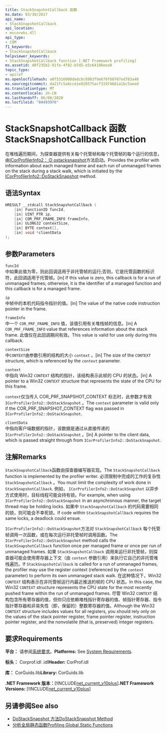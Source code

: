```yaml
---
title: StackSnapshotCallback 函数
ms.date: 03/30/2017
api_name:
- StackSnapshotCallback
api_location:
- mscorwks.dll
api_type:
- COM
f1_keywords:
- StackSnapshotCallback
helpviewer_keywords:
- StackSnapshotCallback function [.NET Framework profiling]
ms.assetid: d0f235b2-91fe-4f82-b7d5-e5c64186eea8
topic_type:
- apiref
ms.openlocfilehash: a0f5316900dedc6c8983f9e670f60767ed783a40
ms.sourcegitcommit: da21fc5a8cce1e028575acf31974681a1bc5aeed
ms.translationtype: MT
ms.contentlocale: zh-CN
ms.lasthandoff: 06/08/2020
ms.locfileid: "84493976"
---
```

# <a name="stacksnapshotcallback-function"></a><span data-ttu-id="7907a-102">StackSnapshotCallback 函数</span><span class="sxs-lookup"><span data-stu-id="7907a-102">StackSnapshotCallback Function</span></span>
<span data-ttu-id="7907a-103">在堆栈遍历期间，为探查器提供有关每个托管帧和每个托管帧的每个运行的信息，由[ICorProfilerInfo2：:D ostacksnapshot](icorprofilerinfo2-dostacksnapshot-method.md)方法启动。</span><span class="sxs-lookup"><span data-stu-id="7907a-103">Provides the profiler with information about each managed frame and each run of unmanaged frames on the stack during a stack walk, which is initiated by the [ICorProfilerInfo2::DoStackSnapshot](icorprofilerinfo2-dostacksnapshot-method.md) method.</span></span>  
  
## <a name="syntax"></a><span data-ttu-id="7907a-104">语法</span><span class="sxs-lookup"><span data-stu-id="7907a-104">Syntax</span></span>  
  
```cpp  
HRESULT __stdcall StackSnapshotCallback (  
    [in] FunctionID funcId,  
    [in] UINT_PTR ip,  
    [in] COR_PRF_FRAME_INFO frameInfo,  
    [in] ULONG32 contextSize,  
    [in] BYTE context[],  
    [in] void *clientData  
);  
```  
  
## <a name="parameters"></a><span data-ttu-id="7907a-105">参数</span><span class="sxs-lookup"><span data-stu-id="7907a-105">Parameters</span></span>  
 `funcId`  
 <span data-ttu-id="7907a-106">中如果此值为零，则此回调适用于非托管帧的运行;否则，它是托管函数的标识符，此回调适用于托管帧。</span><span class="sxs-lookup"><span data-stu-id="7907a-106">[in] If this value is zero, this callback is for a run of unmanaged frames; otherwise, it is the identifier of a managed function and this callback is for a managed frame.</span></span>  
  
 `ip`  
 <span data-ttu-id="7907a-107">中帧中的本机代码指令指针的值。</span><span class="sxs-lookup"><span data-stu-id="7907a-107">[in] The value of the native code instruction pointer in the frame.</span></span>  
  
 `frameInfo`  
 <span data-ttu-id="7907a-108">中一个 `COR_PRF_FRAME_INFO` 值，该值引用有关堆栈帧的信息。</span><span class="sxs-lookup"><span data-stu-id="7907a-108">[in] A `COR_PRF_FRAME_INFO` value that references information about the stack frame.</span></span> <span data-ttu-id="7907a-109">此值仅在此回调期间有效。</span><span class="sxs-lookup"><span data-stu-id="7907a-109">This value is valid for use only during this callback.</span></span>  
  
 `contextSize`  
 <span data-ttu-id="7907a-110">中`CONTEXT`由参数引用的结构的大小 `context` 。</span><span class="sxs-lookup"><span data-stu-id="7907a-110">[in] The size of the `CONTEXT` structure, which is referenced by the `context` parameter.</span></span>  
  
 `context`  
 <span data-ttu-id="7907a-111">中指向 Win32 `CONTEXT` 结构的指针，该结构表示此帧的 CPU 的状态。</span><span class="sxs-lookup"><span data-stu-id="7907a-111">[in] A pointer to a Win32 `CONTEXT` structure that represents the state of the CPU for this frame.</span></span>  
  
 <span data-ttu-id="7907a-112">`context`仅当传入 COR_PRF_SNAPSHOT_CONTEXT 标志时，此参数才有效 `ICorProfilerInfo2::DoStackSnapshot` 。</span><span class="sxs-lookup"><span data-stu-id="7907a-112">The `context` parameter is valid only if the COR_PRF_SNAPSHOT_CONTEXT flag was passed in `ICorProfilerInfo2::DoStackSnapshot`.</span></span>  
  
 `clientData`  
 <span data-ttu-id="7907a-113">中指向客户端数据的指针，该数据是通过从直接传递的 `ICorProfilerInfo2::DoStackSnapshot` 。</span><span class="sxs-lookup"><span data-stu-id="7907a-113">[in] A pointer to the client data, which is passed straight through from `ICorProfilerInfo2::DoStackSnapshot`.</span></span>  
  
## <a name="remarks"></a><span data-ttu-id="7907a-114">注解</span><span class="sxs-lookup"><span data-stu-id="7907a-114">Remarks</span></span>  
 <span data-ttu-id="7907a-115">`StackSnapshotCallback`函数由探查器编写器实现。</span><span class="sxs-lookup"><span data-stu-id="7907a-115">The `StackSnapshotCallback` function is implemented by the profiler writer.</span></span> <span data-ttu-id="7907a-116">必须限制中完成的工作的复杂性 `StackSnapshotCallback` 。</span><span class="sxs-lookup"><span data-stu-id="7907a-116">You must limit the complexity of work done in `StackSnapshotCallback`.</span></span> <span data-ttu-id="7907a-117">例如， `ICorProfilerInfo2::DoStackSnapshot` 以异步方式使用时，目标线程可能会持有锁。</span><span class="sxs-lookup"><span data-stu-id="7907a-117">For example, when using `ICorProfilerInfo2::DoStackSnapshot` in an asynchronous manner, the target thread may be holding locks.</span></span> <span data-ttu-id="7907a-118">如果中 `StackSnapshotCallback` 的代码需要相同的锁，则可能会不幸死锁。</span><span class="sxs-lookup"><span data-stu-id="7907a-118">If code within `StackSnapshotCallback` requires the same locks, a deadlock could ensue.</span></span>  
  
 <span data-ttu-id="7907a-119">`ICorProfilerInfo2::DoStackSnapshot`方法对 `StackSnapshotCallback` 每个托管帧调用一次函数，或在每次运行非托管帧时调用函数。</span><span class="sxs-lookup"><span data-stu-id="7907a-119">The `ICorProfilerInfo2::DoStackSnapshot` method calls the `StackSnapshotCallback` function once per managed frame or once per run of unmanaged frames.</span></span> <span data-ttu-id="7907a-120">如果 `StackSnapshotCallback` 调用来运行非托管帧，则探查器可能会使用寄存器上下文（由 `context` 参数引用）来执行它自己的非托管堆栈遍历。</span><span class="sxs-lookup"><span data-stu-id="7907a-120">If `StackSnapshotCallback` is called for a run of unmanaged frames, the profiler may use the register context (referenced by the `context` parameter) to perform its own unmanaged stack walk.</span></span> <span data-ttu-id="7907a-121">在这种情况下，Win32 `CONTEXT` 结构表示在非托管帧运行内最近推送的帧的 CPU 状态。</span><span class="sxs-lookup"><span data-stu-id="7907a-121">In this case, the Win32 `CONTEXT` structure represents the CPU state for the most recently pushed frame within the run of unmanaged frames.</span></span> <span data-ttu-id="7907a-122">尽管 Win32 `CONTEXT` 结构包含所有寄存器的值，但你只应依赖堆栈指针寄存器的值、帧指针寄存器、指令指针寄存器和非易失性（即，保留的）整数寄存器的值。</span><span class="sxs-lookup"><span data-stu-id="7907a-122">Although the Win32 `CONTEXT` structure includes values for all registers, you should rely only on the values of the stack pointer register, frame pointer register, instruction pointer register, and the nonvolatile (that is, preserved) integer registers.</span></span>  
  
## <a name="requirements"></a><span data-ttu-id="7907a-123">要求</span><span class="sxs-lookup"><span data-stu-id="7907a-123">Requirements</span></span>  
 <span data-ttu-id="7907a-124">**平台：** 请参阅[系统要求](../../get-started/system-requirements.md)。</span><span class="sxs-lookup"><span data-stu-id="7907a-124">**Platforms:** See [System Requirements](../../get-started/system-requirements.md).</span></span>  
  
 <span data-ttu-id="7907a-125">**标头：** Corprof.idl .idl</span><span class="sxs-lookup"><span data-stu-id="7907a-125">**Header:** CorProf.idl</span></span>  
  
 <span data-ttu-id="7907a-126">**库：** CorGuids.lib</span><span class="sxs-lookup"><span data-stu-id="7907a-126">**Library:** CorGuids.lib</span></span>  
  
 <span data-ttu-id="7907a-127">**.NET Framework 版本：**[!INCLUDE[net_current_v10plus](../../../../includes/net-current-v10plus-md.md)]</span><span class="sxs-lookup"><span data-stu-id="7907a-127">**.NET Framework Versions:** [!INCLUDE[net_current_v10plus](../../../../includes/net-current-v10plus-md.md)]</span></span>  
  
## <a name="see-also"></a><span data-ttu-id="7907a-128">另请参阅</span><span class="sxs-lookup"><span data-stu-id="7907a-128">See also</span></span>

- [<span data-ttu-id="7907a-129">DoStackSnapshot 方法</span><span class="sxs-lookup"><span data-stu-id="7907a-129">DoStackSnapshot Method</span></span>](icorprofilerinfo2-dostacksnapshot-method.md)
- [<span data-ttu-id="7907a-130">分析全局静态函数</span><span class="sxs-lookup"><span data-stu-id="7907a-130">Profiling Global Static Functions</span></span>](profiling-global-static-functions.md)
